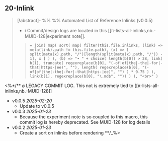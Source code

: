 ## 20-Inlink

> [!abstract]- %%  %% Automated List of Reference Inlinks (v0.0.5)
> * ℹ Commit/design logs are located in this [[π-lists-all-inlinks,nb.-MUID-128|experiment note]]. 
> > `= join( map( sort( map( filter(this.file.inlinks, (link) => meta(link).path != this.file.path), (x) => [ split(meta(x).path, "/")[length(split(meta(x).path, "/")) - 1], x ] ) ), (b) => "• " + choice( length(b[0]) > 28, link( b[1], truncate( regexreplace(b[0], "(-of|of|the|-the|-for|-that|https-|ee)", ""), length( regexreplace(b[0], "(-of|of|the|-the|-for|-that|https-|ee)", "") ) * 0.75 ) ), link(b[1], regexreplace(b[0], "\.md$", "")) ) ), "<br>" )`

<%*/** ø LEGACY COMMIT LOG.
This not is extremely tied to [[π-lists-all-inlinks,nb.-MUID-128]]
* v0.0.5 *2025-02-20*
	* Update to v0.0.5
* v0.0.3 *2025-01-23*
	* Because the experiment note is so coupled to this macro, this commit log is hereby deprecated. See MUID-128 for log details
* v0.0.2 *2025-01-23*
	* Create a sort on inlinks before rendering
**/_%>